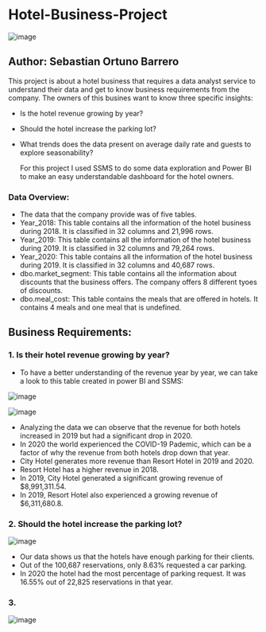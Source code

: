 # Hotel-Business-Project

![image](https://github.com/user-attachments/assets/c36ea1bf-7f13-47c7-9094-c2a15bb1f0e6)



## Author: Sebastian Ortuno Barrero

This project is about a hotel business that requires a data analyst service to understand their data and get to know business requirements from the company. The owners of this busines want to know three specific insights:

- Is the hotel revenue growing by year?
- Should the hotel increase the parking lot?
- What trends does the data present on average daily rate and guests to explore seasonability?

  For this project I used SSMS to do some data exploration and Power BI to make an easy understandable dashboard for the hotel owners.

### Data Overview:

 - The data that the company provide was of five tables.
 - Year_2018: This table contains all the information of the hotel business during 2018. It is classified in 32 columns and 21,996 rows. 
 - Year_2019: This table contains all the information of the hotel business during 2019. It is classified in 32 columns and 79,264 rows. 
 - Year_2020: This table contains all the information of the hotel business during 2019. It is classified in 32 columns and 40,687 rows.
 - dbo.market_segment: This table contains all the information about discounts that the business offers. The company offers 8 different tyoes of discounts.
 - dbo.meal_cost: This table contains the meals that are offered in hotels. It contains 4 meals and one meal that is undefined.

## Business Requirements:
### 1. Is their hotel revenue growing by year?
- To have a better understanding of the revenue year by year, we can take a look to this table created in power BI and SSMS:

![image](https://github.com/user-attachments/assets/870239f2-c367-4abb-a5ba-c408ac25333a)


![image](https://github.com/user-attachments/assets/37bd44a8-dae8-4bbb-9973-b333a5c95a1a)


- Analyzing the data we can observe that the revenue for both hotels increased in 2019 but had a significant drop in 2020.
- In 2020 the world experienced the COVID-19 Pademic, which can be a factor of why the revenue from both hotels drop down that year.
- City Hotel generates more revenue than Resort Hotel in 2019 and 2020.
- Resort Hotel has a higher revenue in 2018.
- In 2019, City Hotel generated a significant growing revenue of $8,991,311.54.
- In 2019, Resort Hotel also experienced a growing revenue of $6,311,680.8.

### 2. Should the hotel increase the parking lot?

![image](https://github.com/user-attachments/assets/12d27a3c-aac5-4c70-b1b4-03389db6cbfe)

- Our data shows us that the hotels have enough parking for their clients.
- Out of the 100,687 reservations, only 8.63% requested a car parking.
- In 2020 the hotel had the most percentage of parking request. It was 16.55% out of 22,825 reservations in that year.

### 3. 

![image](https://github.com/user-attachments/assets/e63b8940-253a-4a24-b4ad-9407da3be7f1)



